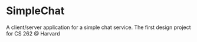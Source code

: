 # SimpleChat
A client/server application for a simple chat service. The first design project for CS 262 @ Harvard
